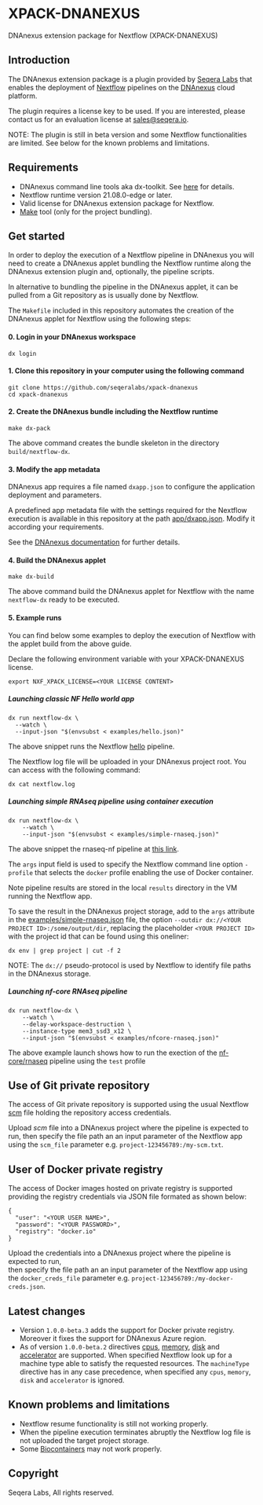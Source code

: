# XPACK-DNANEXUS

DNAnexus extension package for Nextflow (XPACK-DNANEXUS)

## Introduction 

The DNAnexus extension package is a plugin provided by [Seqera Labs](https://www.seqera.io/) that enables the deployment of 
[Nextflow](https://www.nextflow.io/) pipelines on the [DNAnexus](https://www.dnanexus.com/) cloud platform. 

The plugin requires a license key to be used. If you are interested, please contact us for an evaluation license at [sales@seqera.io](maiilto:sales@seqera.io).

NOTE: The plugin is still in beta version and some Nextflow functionalities are limited. See below for the known problems and limitations.  

## Requirements 

* DNAnexus command line tools aka dx-toolkit. See [here](https://documentation.dnanexus.com/getting-started/tutorials/cli-quickstart) 
for details.
* Nextflow runtime version 21.08.0-edge or later. 
* Valid license for DNAnexus extension package for Nextflow.  
* [Make](https://www.gnu.org/software/make) tool (only for the project bundling). 

## Get started 

In order to deploy the execution of a Nextflow pipeline in DNAnexus you will need to create 
a DNAnexus applet bundling the Nextflow runtime along the DNAnexus extension plugin and, optionally, 
the pipeline scripts.

In alternative to bundling the pipeline in the DNAnexus applet, it can be pulled from a Git repository 
as is usually done by Nextflow. 

The `Makefile` included in this repository automates the creation of the DNAnexus applet for Nextflow 
using the following steps: 

#### 0. Login in your DNAnexus workspace 

```
dx login
```

#### 1. Clone this repository in your computer using the following command

``` 
git clone https://github.com/seqeralabs/xpack-dnanexus
cd xpack-dnanexus
```              

#### 2. Create the DNAnexus bundle including the Nextflow runtime 

```
make dx-pack
```

The above command creates the bundle skeleton in the directory `build/nextflow-dx`.  

#### 3. Modify the app metadata 

DNAnexus app requires a file named `dxapp.json` to configure the application deployment 
and parameters. 

A predefined app metadata file with the settings required for the Nextflow execution 
is available in this repository at the path [app/dxapp.json](app/dxapp.json). Modify it according your 
requirements. 

See the [DNAnexus documentation](
https://documentation.dnanexus.com/developer/apps/app-metadata) for further details.


#### 4. Build the DNAnexus applet

``` 
make dx-build
```

The above command build the DNAnexus applet for Nextflow with the name `nextflow-dx` ready to be executed. 

#### 5. Example runs

You can find below some examples to deploy the execution of Nextflow with the applet build from the 
above guide. 

Declare the following environment variable with your XPACK-DNANEXUS license. 

``` 
export NXF_XPACK_LICENSE=<YOUR LICENSE CONTENT>
```
 


##### Launching classic NF Hello world app 

    dx run nextflow-dx \
      --watch \
      --input-json "$(envsubst < examples/hello.json)"

The above snippet runs the Nextflow [hello](https://github.com/nextflow-io/hello) pipeline.

The Nextflow log file will be uploaded in your DNAnexus project root. You can access with the following 
command:

```
dx cat nextflow.log
```
  
##### Launching simple RNAseq pipeline using container execution 

    dx run nextflow-dx \
        --watch \
        --input-json "$(envsubst < examples/simple-rnaseq.json)"
    
The above snippet the rnaseq-nf pipeline at [this link](https://github.com/nextflow-io/rnaseq-nf).

The `args` input field is used to specify the Nextflow command line option `-profile` that selects the `docker` profile enabling the use of Docker container.

Note pipeline results are stored in the local `results` directory in the VM running the Nextflow app. 

To save the result in the DNAnexus project storage, add to the `args` attribute in the [examples/simple-rnaseq.json](examples/simple-rnaseq.json) file, the option `--outdir dx://<YOUR PROJECT ID>:/some/output/dir`, replacing the placeholder `<YOUR PROJECT ID>` with the project id that can be found using this oneliner:

```
dx env | grep project | cut -f 2
```

NOTE: The `dx://` pseudo-protocol is used by Nextflow to identify file paths 
in the DNAnexus storage. 


##### Launching nf-core RNAseq pipeline 

    dx run nextflow-dx \
        --watch \
        --delay-workspace-destruction \
        --instance-type mem3_ssd3_x12 \
        --input-json "$(envsubst < examples/nfcore-rnaseq.json)"

The above example launch shows how to run the exection of the [nf-core/rnaseq](https://github.com/nf-core/rnaseq) pipeline using the `test` profile  

## Use of Git private repository

The access of Git private repository is supported using the usual
Nextflow [scm](https://www.nextflow.io/docs/latest/sharing.html?#scm-configuration-file) file holding the repository access credentials.

Upload *scm* file into a DNAnexus project where the pipeline is expected to run, then
specify the file path an an input parameter of the Nextflow app using the `scm_file`
parameter e.g. `project-123456789:/my-scm.txt`.

## User of Docker private registry

The access of Docker images hosted on private registry is supported providing the
registry credentials via JSON file formated as shown below:

```
{
  "user": "<YOUR USER NAME>",
  "password": "<YOUR PASSWORD>",
  "registry": "docker.io"
}
```

Upload the credentials into a DNAnexus project where the pipeline is expected to run,  
then specify the file path an an input parameter of the Nextflow app using the `docker_creds_file` parameter e.g. `project-123456789:/my-docker-creds.json`.


## Latest changes
- Version `1.0.0-beta.3` adds the support for Docker private registry. Moreover
  it fixes the support for DNAnexus Azure region.
- As of version `1.0.0-beta.2` directives [cpus](https://www.nextflow.io/docs/latest/process.html#cpus), [memory](https://www.nextflow.io/docs/latest/process.html#memory), [disk](https://www.nextflow.io/docs/latest/process.html#disk) and [accelerator](https://www.nextflow.io/docs/latest/process.html#accelerator)
  are supported. When specified Nextflow look up for a machine type able to 
  satisfy the requested resources. The `machineType` directive has in any case 
  precedence, when specified any `cpus`, `memory`, `disk` and `accelerator`
  is ignored. 

## Known problems and limitations

* Nextflow resume functionality is still not working properly.
* When the pipeline execution terminates abruptly the Nextflow log file is not uploaded the target project storage.
* Some [Biocontainers](https://biocontainers.pro/) may not work properly.  

## Copyright 

Seqera Labs, All rights reserved.  
